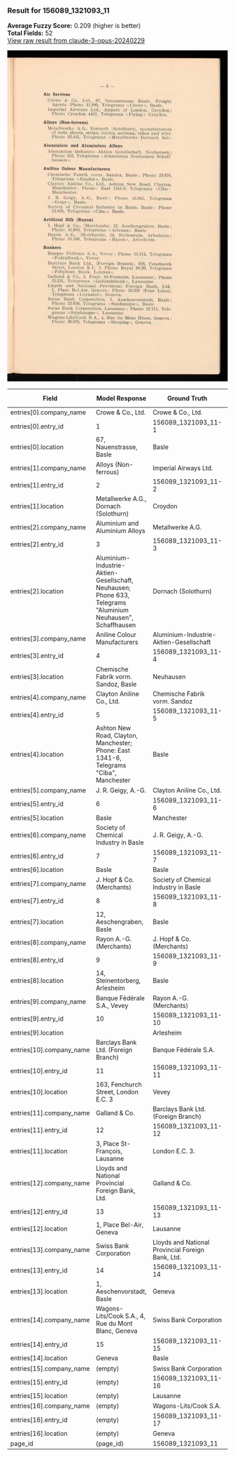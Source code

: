### Result for 156089_1321093_11
**Average Fuzzy Score:** 0.209 (higher is better)<br>
**Total Fields:** 52<br>
[View raw result from claude-3-opus-20240229](https://github.com/RISE-UNIBAS/humanities_data_benchmark/blob/main/results/2025-10-28/T0372/request_T0372_156089_1321093_11.json)

<img src="https://github.com/RISE-UNIBAS/humanities_data_benchmark/blob/main/benchmarks/company_lists/images/156089_1321093_11.jpg?raw=true" alt="156089_1321093_11" width="600px">

| Field | Model Response | Ground Truth | Fuzzy Score | Match |
|-------|----------------|--------------|-------------|-------|
| entries[0].company_name | Crowe & Co., Ltd. | Crowe & Co., Ltd. | 1.000 | ✅ |
| entries[0].entry_id | 1 | 156089_1321093_11-1 | 0.100 | ❌ |
| entries[0].location | 67, Nauenstrasse, Basle | Basle | 0.357 | ❌ |
| entries[1].company_name | Alloys (Non-ferrous) | Imperial Airways Ltd. | 0.195 | ❌ |
| entries[1].entry_id | 2 | 156089_1321093_11-2 | 0.100 | ❌ |
| entries[1].location | Metallwerke A.G., Dornach (Solothurn) | Croydon | 0.182 | ❌ |
| entries[2].company_name | Aluminium and Aluminium Alloys | Metallwerke A.G. | 0.174 | ❌ |
| entries[2].entry_id | 3 | 156089_1321093_11-3 | 0.100 | ❌ |
| entries[2].location | Aluminium-Industrie-Aktien-Gesellschaft, Neuhausen; Phone 633, Telegrams "Aluminium Neuhausen", Schaffhausen | Dornach (Solothurn) | 0.157 | ❌ |
| entries[3].company_name | Aniline Colour Manufacturers | Aluminium-Industrie-Aktien-Gesellschaft | 0.328 | ❌ |
| entries[3].entry_id | 4 | 156089_1321093_11-4 | 0.100 | ❌ |
| entries[3].location | Chemische Fabrik vorm. Sandoz, Basle | Neuhausen | 0.222 | ❌ |
| entries[4].company_name | Clayton Aniline Co., Ltd. | Chemische Fabrik vorm. Sandoz | 0.296 | ❌ |
| entries[4].entry_id | 5 | 156089_1321093_11-5 | 0.100 | ❌ |
| entries[4].location | Ashton New Road, Clayton, Manchester; Phone: East 1341-6, Telegrams "Ciba", Manchester | Basle | 0.088 | ❌ |
| entries[5].company_name | J. R. Geigy, A.-G. | Clayton Aniline Co., Ltd. | 0.233 | ❌ |
| entries[5].entry_id | 6 | 156089_1321093_11-6 | 0.100 | ❌ |
| entries[5].location | Basle | Manchester | 0.400 | ❌ |
| entries[6].company_name | Society of Chemical Industry in Basle | J. R. Geigy, A.-G. | 0.218 | ❌ |
| entries[6].entry_id | 7 | 156089_1321093_11-7 | 0.100 | ❌ |
| entries[6].location | Basle | Basle | 1.000 | ✅ |
| entries[7].company_name | J. Hopf & Co. (Merchants) | Society of Chemical Industry in Basle | 0.355 | ❌ |
| entries[7].entry_id | 8 | 156089_1321093_11-8 | 0.100 | ❌ |
| entries[7].location | 12, Aeschengraben, Basle | Basle | 0.345 | ❌ |
| entries[8].company_name | Rayon A.-G. (Merchants) | J. Hopf & Co. (Merchants) | 0.625 | ❌ |
| entries[8].entry_id | 9 | 156089_1321093_11-9 | 0.100 | ❌ |
| entries[8].location | 14, Steinentorberg, Arlesheim | Basle | 0.118 | ❌ |
| entries[9].company_name | Banque Fédérale S.A., Vevey | Rayon A.-G. (Merchants) | 0.280 | ❌ |
| entries[9].entry_id | 10 | 156089_1321093_11-10 | 0.182 | ❌ |
| entries[9].location | <UNKNOWN> | Arlesheim | 0.000 | ❌ |
| entries[10].company_name | Barclays Bank Ltd. (Foreign Branch) | Banque Fédérale S.A. | 0.291 | ❌ |
| entries[10].entry_id | 11 | 156089_1321093_11-11 | 0.182 | ❌ |
| entries[10].location | 163, Fenchurch Street, London E.C. 3 | Vevey | 0.098 | ❌ |
| entries[11].company_name | Galland & Co. | Barclays Bank Ltd. (Foreign Branch) | 0.292 | ❌ |
| entries[11].entry_id | 12 | 156089_1321093_11-12 | 0.182 | ❌ |
| entries[11].location | 3, Place St-François, Lausanne | London E.C. 3. | 0.136 | ❌ |
| entries[12].company_name | Lloyds and National Provincial Foreign Bank, Ltd. | Galland & Co. | 0.258 | ❌ |
| entries[12].entry_id | 13 | 156089_1321093_11-13 | 0.182 | ❌ |
| entries[12].location | 1, Place Bel-Air, Geneva | Lausanne | 0.188 | ❌ |
| entries[13].company_name | Swiss Bank Corporation | Lloyds and National Provincial Foreign Bank, Ltd. | 0.310 | ❌ |
| entries[13].entry_id | 14 | 156089_1321093_11-14 | 0.182 | ❌ |
| entries[13].location | 1, Aeschenvorstadt, Basle | Geneva | 0.258 | ❌ |
| entries[14].company_name | Wagons-Lits/Cook S.A., 4, Rue du Mont Blanc, Geneva | Swiss Bank Corporation | 0.219 | ❌ |
| entries[14].entry_id | 15 | 156089_1321093_11-15 | 0.182 | ❌ |
| entries[14].location | Geneva | Basle | 0.182 | ❌ |
| entries[15].company_name | (empty) | Swiss Bank Corporation | 0.000 | ❌ |
| entries[15].entry_id | (empty) | 156089_1321093_11-16 | 0.000 | ❌ |
| entries[15].location | (empty) | Lausanne | 0.000 | ❌ |
| entries[16].company_name | (empty) | Wagons-Lits/Cook S.A. | 0.000 | ❌ |
| entries[16].entry_id | (empty) | 156089_1321093_11-17 | 0.000 | ❌ |
| entries[16].location | (empty) | Geneva | 0.000 | ❌ |
| page_id | {page_id} | 156089_1321093_11 | 0.077 | ❌ |
